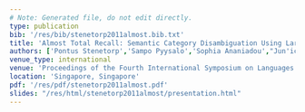 ```yaml
---
# Note: Generated file, do not edit directly.
type: publication
bib: '/res/bib/stenetorp2011almost.bib.txt'
title: 'Almost Total Recall: Semantic Category Disambiguation Using Large Lexical Resources and Approximate String Matching'
authors: ['Pontus Stenetorp','Sampo Pyysalo','Sophia Ananiadou',"Jun'ichi Tsujii"]
venue_type: international
venue: 'Proceedings of the Fourth International Symposium on Languages in Biology and Medicine'
location: 'Singapore, Singapore'
pdf: '/res/pdf/stenetorp2011almost.pdf'
slides: "/res/html/stenetorp2011almost/presentation.html"
---
```

